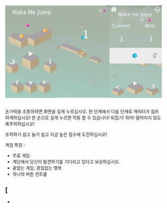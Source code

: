 

![](https://github.com/LevineLL/Project/blob/master/MAKEMEJUMP.png)

##

손가락을 조종하려면 화면을 길게 누르십시오. 한 단계에서 다음 단계로 캐릭터가 점프하게하십시오! 한 손으로 길게 누르면 작동 할 수 있습니다! 뒤집기! 뛰어! 떨어지지 않도록주의하십시오!

조작하기 쉽고 놀기 쉽고 지금 높은 점수에 도전하십시오!

게임 특징 :
* 무료 게임
* 계단에서 당신이 발견하기를 기다리고 있다고 보상하십시오.
* 끝없는 게임, 끊임없는 행복
* 하나의 버튼 컨트롤
## [

*

